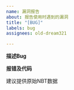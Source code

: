 ```yaml
---
name: 漏洞报告
about: 报告使用时遇到的漏洞
title: "[BUG]"
labels: bug
assignees: old-dream321

---
```


**描述Bug**


**报错及代码**


建议提供原始NBT数据
